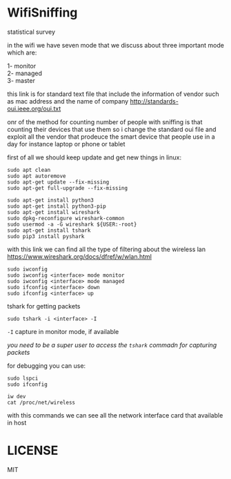 # WifiSniffing
statistical survey  

in the wifi we have seven mode that we discuss about three important mode which are:  

1- monitor  
2- managed  
3- master  

this link is for standard text file that include the information of vendor such as mac address and the name of company
http://standards-oui.ieee.org/oui.txt

onr of the method for counting number of people with sniffing is that counting their devices that use them
so i change the standard oui file and exploit all the vendor that prodeuce the smart device that people use in a day
for instance laptop or phone or tablet  

first of all we should keep update and get new things in linux:
```
sudo apt clean  
sudo apt autoremove  
sudo apt-get update --fix-missing  
sudo apt-get full-upgrade --fix-missing  
```

```
sudo apt-get install python3  
sudo apt-get install python3-pip  
sudo apt-get install wireshark  
sudo dpkg-reconfigure wireshark-common  
sudo usermod -a -G wireshark ${USER:-root}  
sudo apt-get install tshark  
sudo pip3 install pyshark  
```

with this link we can find all the type of filtering about the wireless lan
https://www.wireshark.org/docs/dfref/w/wlan.html

```
sudo iwconfig
sudo iwconfig <interface> mode monitor
sudo iwconfig <interface> mode managed
sudo ifconfig <interface> down
sudo ifconfig <interface> up
```
tshark for getting packets  
```
sudo tshark -i <interface> -I
```
`-I` capture in monitor mode, if available

*you need to be a super user to access the `tshark` commadn for capturing packets*

for debugging you can use:
```
sudo lspci
sudo ifconfig
```

```
iw dev
cat /proc/net/wireless
```

with this commands we can see all the network interface card that available in host
# LICENSE
MIT
